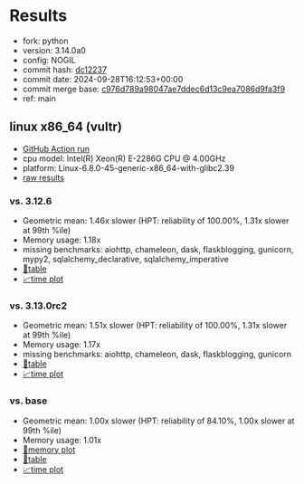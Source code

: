 # Results

- fork: python
- version: 3.14.0a0
- config: NOGIL
- commit hash: [dc12237](https://github.com/python/cpython/commit/dc12237)
- commit date: 2024-09-28T16:12:53+00:00
- commit merge base: [c976d789a98047ae7ddec6d13c9ea7086d9fa3f9](https://github.com/python/cpython/commit/c976d789a98047ae7ddec6d13c9ea7086d9fa3f9)
- ref: main

## linux x86_64 (vultr)

- [GitHub Action run](https://github.com/facebookexperimental/free-threading-benchmarking/actions/runs/11085386981)
- cpu model: Intel(R) Xeon(R) E-2286G CPU @ 4.00GHz
- platform: Linux-6.8.0-45-generic-x86_64-with-glibc2.39
- [raw results](bm-20240928-vultr-x86_64-python-main-3.14.0a0-dc12237.json)

### vs. 3.12.6

- Geometric mean: 1.46x slower (HPT: reliability of 100.00%, 1.31x slower at 99th %ile)
- Memory usage: 1.18x
- missing benchmarks: aiohttp, chameleon, dask, flaskblogging, gunicorn, mypy2, sqlalchemy_declarative, sqlalchemy_imperative
- [📄table](bm-20240928-vultr-x86_64-python-main-3.14.0a0-dc12237-vs-3.12.6.md)
- [📈time plot](bm-20240928-vultr-x86_64-python-main-3.14.0a0-dc12237-vs-3.12.6.svg)

### vs. 3.13.0rc2

- Geometric mean: 1.51x slower (HPT: reliability of 100.00%, 1.31x slower at 99th %ile)
- Memory usage: 1.17x
- missing benchmarks: aiohttp, chameleon, dask, flaskblogging, gunicorn
- [📄table](bm-20240928-vultr-x86_64-python-main-3.14.0a0-dc12237-vs-3.13.0rc2.md)
- [📈time plot](bm-20240928-vultr-x86_64-python-main-3.14.0a0-dc12237-vs-3.13.0rc2.svg)

### vs. base

- Geometric mean: 1.00x slower (HPT: reliability of 84.10%, 1.00x slower at 99th %ile)
- Memory usage: 1.01x
- [🧠memory plot](bm-20240928-vultr-x86_64-python-main-3.14.0a0-dc12237-vs-base-mem.svg)
- [📄table](bm-20240928-vultr-x86_64-python-main-3.14.0a0-dc12237-vs-base.md)
- [📈time plot](bm-20240928-vultr-x86_64-python-main-3.14.0a0-dc12237-vs-base.svg)

